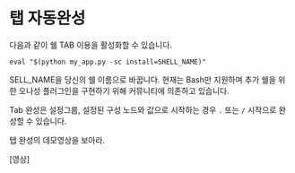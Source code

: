 # 탭 자동완성

다음과 같이 쉘 TAB 이용을 활성화할 수 있습니다.

```base
eval "$(python my_app.py -sc install=SHELL_NAME)"
```

SELL_NAME을 당신의 쉘 이름으로 바꿉니다. 현재는 Bash만 지원하며 추가 쉘을 위한 오나성 플러그인을 구현하기 위해 커뮤니티에 의존하고 있습니다.

Tab 완성은 설정그룹, 설정된 구성 노드와 값으로 시작하는 경우 `.` 또는 `/` 시작으로 완성할 수 있습니다.

탭 완성의 데모영상을 보아라.

[영상]

